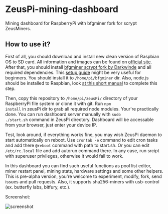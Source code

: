 # ZeusPi-mining-dashboard
Mining dashboard for RaspberryPi with bfgminer fork for scrypt ZeusMiners.

<h2>How to use it?</h2>

First of all, you should download and install new clean version of Raspbian OS to SD card. All information and images can be found on <a href="https://www.raspberrypi.org/downloads/raspbian/">official site<a/>. After that, you should install <a href="https://github.com/Darkwinde/bfgminer">bfgminer scrypt fork by Darkwinde</a> and all required dependencies. This <a href="http://blog.rastating.com/mining-dogecoin-with-a-zeusminer-blizzard-and-a-raspberry-pi/">setup guide</a> might be very useful for beginners. You should install it to <code>/home/pi/bfgminer</code> dir. Also, node.js should be installed to Raspbian, look <a href="https://blog.wia.io/installing-node-js-v4-0-0-on-a-raspberry-pi">at this short manual</a> to complete this step.

Then, copy this repository to <code>/home/pi/zeusPi/</code> directory of your RaspberryPi file system or clone it with git. Run <code>npm install</code> in zeusPi dir to grab all required node modules. Your're practically done. You can run dashboard server manually with <code>sudo ./start.sh</code> command in ZeusPi directory. Dashboard will be accessable from your browser, just enter your device IP. 

Test, look around, if everything works fine, you may wish ZeusPi daemon to start automatically on reboot. Use <code>crontab -e</code> command to edit cron tasks and add there <code>@reboot</code> command with path to start.sh. Or you can edit <code>/etc/rc.local</code> file and add autorun command there. In any case, run srcipt with superuser privileges, otherwise it would fail to work. 

In this dashboard you can find such useful functions as pool list editor, miner restart panel, mining stats, hardware settings and some other helpers. This is pre-alpha version, you're welcome to experiment, modify, fork, send issues and pull requests. Also, it supports sha256-miners with usb-control (ex. butterfly labs, bitfury, etc.).

Screenshot:

![screenshot](https://raw.githubusercontent.com/metavoid/ZeusPi-mining-dashboard/master/screenshot.png)
